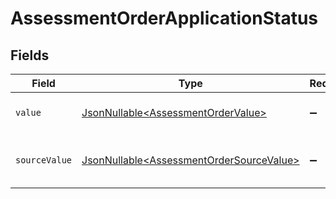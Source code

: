 # AssessmentOrderApplicationStatus


## Fields

| Field                                                                                              | Type                                                                                               | Required                                                                                           | Description                                                                                        | Example                                                                                            |
| -------------------------------------------------------------------------------------------------- | -------------------------------------------------------------------------------------------------- | -------------------------------------------------------------------------------------------------- | -------------------------------------------------------------------------------------------------- | -------------------------------------------------------------------------------------------------- |
| `value`                                                                                            | [JsonNullable\<AssessmentOrderValue>](../../models/components/AssessmentOrderValue.md)             | :heavy_minus_sign:                                                                                 | The status of the application.                                                                     | hired                                                                                              |
| `sourceValue`                                                                                      | [JsonNullable\<AssessmentOrderSourceValue>](../../models/components/AssessmentOrderSourceValue.md) | :heavy_minus_sign:                                                                                 | The source value of the application status.                                                        | Hired                                                                                              |